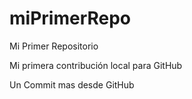 # miPrimerRepo

Mi Primer Repositorio

Mi primera contribución local para GitHub

Un Commit mas desde GitHub
